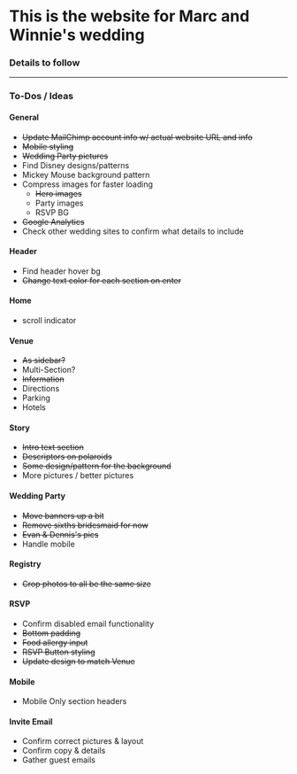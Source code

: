 # This is the website for Marc and Winnie's wedding

### Details to follow

---

### To-Dos / Ideas
#### General
- ~~Update MailChimp account info w/ actual website URL and info~~
- ~~Mobile styling~~
- ~~Wedding Party pictures~~
- Find Disney designs/patterns
- Mickey Mouse background pattern
- Compress images for faster loading
    + ~~Hero images~~
    + Party images
    + RSVP BG
- ~~Google Analytics~~
- Check other wedding sites to confirm what details to include

#### Header
- Find header hover bg
- ~~Change text color for each section on enter~~

#### Home
- scroll indicator

#### Venue
- ~~As sidebar?~~
- Multi-Section?
- ~~Information~~
- Directions
- Parking
- Hotels

#### Story
- ~~Intro text section~~
- ~~Descriptors on polaroids~~
- ~~Some design/pattern for the background~~
- More pictures / better pictures

#### Wedding Party
- ~~Move banners up a bit~~
- ~~Remove sixths bridesmaid for now~~
- ~~Evan & Dennis's pics~~
- Handle mobile

#### Registry
- ~~Crop photos to all be the same size~~

#### RSVP
- Confirm disabled email functionality
- ~~Bottom padding~~
- ~~Food allergy input~~
- ~~RSVP Button styling~~
- ~~Update design to match Venue~~

#### Mobile
- Mobile Only section headers

#### Invite Email
- Confirm correct pictures & layout
- Confirm copy & details
- Gather guest emails
